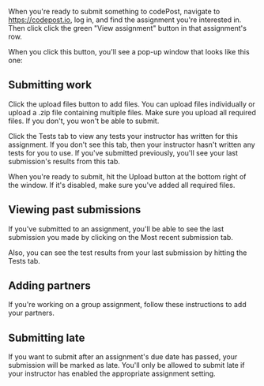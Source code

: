 When you're ready to submit something to codePost, navigate to https://codepost.io, log in, and find the assignment you're interested in. Then click click the green "View assignment" button in that assignment's row.

When you click this button, you'll see a pop-up window that looks like this one:

## Submitting work
Click the upload files button to add files. You can upload files individually or upload a .zip  file containing multiple files. Make sure you upload all required files. If you don't, you won't be able to submit.

Click the Tests tab to view any tests your instructor has written for this assignment. If you don't see this tab, then your instructor hasn't written any tests for you to use. If you've submitted previously, you'll see your last submission's results from this tab.

When you're ready to submit, hit the Upload button at the bottom right of the window. If it's disabled, make sure you've added all required files.

## Viewing past submissions
If you've submitted to an assignment, you'll be able to see the last submission you made by clicking on the Most recent submission tab. 

Also, you can see the test results from your last submission by hitting the Tests tab.

## Adding partners
If you're working on a group assignment, follow these instructions to add your partners.

## Submitting late
If you want to submit after an assignment's due date has passed, your submission will be marked as late. You'll only be allowed to submit late if your instructor has enabled the appropriate assignment setting.
 
